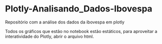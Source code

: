 # Plotly-Analisando_Dados-Ibovespa
 Repositório com a análise dos dados da ibovespa em plotly

 Todos os gráficos que estão no notebook estão estáticos, para aproveitar a interatividade do Plotly, abrir o arquivo html.
